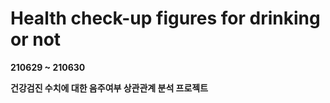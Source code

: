 # Health check-up figures for drinking or not







**210629 ~ 210630**



**건강검진 수치에 대한 음주여부 상관관계 분석 프로젝트**











